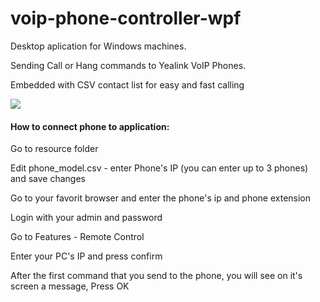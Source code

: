 # voip-phone-controller-wpf

<p>Desktop aplication for Windows machines.</p>
<p>Sending Call or Hang commands to Yealink VoIP Phones.</p>
<p>Embedded with CSV contact list for easy and fast calling</p>


<image src="https://github.com/omerag/voip-phone-controller-wpf/blob/master/Images/Preview.jpg?raw=true"/>


<h4>How to connect phone to application:</h4>
<p>Go to resource folder</p>
<p>Edit phone_model.csv - enter Phone's IP (you can enter up to 3 phones) and save changes </p>
<p>Go to your favorit browser and enter the phone's ip and phone extension</p>
<p>Login with your admin and password </p>
<p>Go to Features - Remote Control </p>
<p>Enter your PC's IP and press confirm</p>
<p>After the first command that you send to the phone, you will see on it's screen a message, Press OK</p>
<p></p>
<p> </p>
<p> </p>



